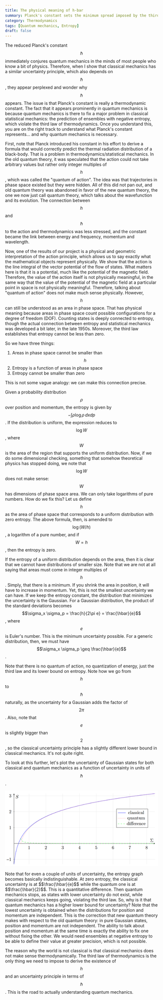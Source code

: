 ```yaml
---
title: The physical meaning of h-bar
summary: Planck's constant sets the minimum spread imposed by the third law of thermodynamics
category: Thermodynamics
tags: [Quantum mechanics, Entropy]
draft: false
---
```


The reduced Planck's constant $$\hbar$$ immediately conjures quantum mechanics in the minds of most people who know a bit of physics. Therefore, when I show that classical mechanics has a similar uncertainty principle, which also depends on $$\hbar$$, they appear perplexed and wonder why $$\hbar$$ appears. The issue is that Planck's constant is really a thermodynamic constant. The fact that it appears prominently in quantum mechanics is because quantum mechanics is there to fix a major problem in classical statistical mechanics: the prediction of ensembles with negative entropy, which violate the third law of thermodynamics. Once you understand this, you are on the right track to understand what Planck's constant represents... and why quantum mechanics is necessary.

First, note that Planck introduced his constant in his effort to derive a formula that would correctly predict the thermal radiation distribution of a black-body. That is a problem in thermodynamics/statistical mechanics. In the old quantum theory, it was speculated that the action could not take arbitrary values but rather only integer multiples of $$h$$, which was called the "quantum of action". The idea was that trajectories in phase space existed but they were hidden. All of this did not pan out, and old quantum theory was abandoned in favor of the new quantum theory, the one we now just call quantum theory, which talks about the wavefunction and its evolution. The connection between $$h$$ and $$\hbar$$ to the action and thermodynamics was less stressed, and the constant became the link between energy and frequency, momentum and wavelength.

Now, one of the results of our project is a physical and geometric interpretation of the action principle, which allows us to say exactly what the mathematical objects represent physically. We show that the action is the line integral of the vector potential of the flow of states. What matters here is that it is a potential, much like the potential of the magnetic field. Therefore, the value of the action itself is not physically meaningful, in the same way that the value of the potential of the magnetic field at a particular point in space is not physically meaningful. Therefore, talking about "quantum of action" does not make much sense physically. However, $$h$$ can still be understood as an area in phase space. That has physical meaning because areas in phase space count possible configurations for a degree of freedom (DOF). Counting states is deeply connected to entropy, though the actual connection between entropy and statistical mechanics was developed a bit later, in the late 1950s. Moreover, the third law establishes that entropy cannot be less than zero.

So we have three things:
1. Areas in phase space cannot be smaller than $$h$$
2. Entropy is a function of areas in phase space
3. Entropy cannot be smaller than zero

This is not some vague analogy: we can make this connection precise.

Given a probability distribution $$\rho$$ over position and momentum, the entropy is given by $$-\int \rho \log \rho \, dx dp$$. If the distribution is uniform, the expression reduces to $$\log W$$, where $$W$$ is the area of the region that supports the uniform distribution. Now, if we do some dimensional checking, something that somehow theoretical physics has stopped doing, we note that $$\log W$$ does not make sense: $$W$$ has dimensions of phase space area. We can only take logarithms of pure numbers. How do we fix this? Let us define $$h$$ as the area of phase space that corresponds to a uniform distribution with zero entropy. The above formula, then, is amended to $$\log (W/h)$$, a logarithm of a pure number, and if $$W=h$$, then the entropy is zero.

If the entropy of a uniform distribution depends on the area, then it is clear that we cannot have distributions of smaller size. Note that we are not at all saying that areas must come in integer multiples of $$h$$. Simply, that there is a minimum. If you shrink the area in position, it will have to increase in momentum. Yet, this is not the smallest uncertainty we can have. If we keep the entropy constant, the distribution that minimizes the uncertainty is the Gaussian. For a Gaussian distribution, the product of the standard deviations becomes $$\sigma_x \sigma_p = \frac{h}{2\pi e} = \frac{\hbar}{e}$$, where $$e$$ is Euler's number. This is the minimum uncertainty possible. For a generic distribution, then, we must have $$\sigma_x \sigma_p \geq \frac{\hbar}{e}$$.

Note that there is no quantum of action, no quantization of energy, just the third law and its lower bound on entropy. Note how we go from $$h$$ to $$\hbar$$ naturally, as the uncertainty for a Gaussian adds the factor of $$2\pi$$. Also, note that $$e$$ is slightly bigger than $$2$$, so the classical uncertainty principle has a slightly different lower bound in classical mechanics. It's not quite right.

To look at this further, let's plot the uncertainty of Gaussian states for both classical and quantum mechanics as a function of uncertainty in units of $$\hbar$$.
<p align="center">
  <img alt="Uncertainty of Gaussian distributions" src="/assets/images/essays/GaussianUncertainty.png" />
</p>
Note that for even a couple of units of uncertainty, the entropy graph becomes basically indistinguishable. At zero entropy, the classical uncertainty is at $$\frac{\hbar}{e}$$ while the quantum one is at $$\frac{\hbar}{2}$$. This is a quantitative difference. Then quantum mechanics stops, as states with lower uncertainty do not exist, while classical mechanics keeps going, violating the third law. So, why is it that quantum mechanics has a higher lower bound for uncertainty? Note that the lowest uncertainty is obtained when the distributions for position and momentum are independent. This is the correction that new quantum theory makes with respect to the old quantum theory: in pure Gaussian states, position and momentum are not independent. The ability to talk about position and momentum at the same time is exactly the ability to fix one without fixing the other. We would need ensembles at negative entropy to be able to define their value at greater precision, which is not possible.

The reason why the world is not classical is that classical mechanics does not make sense thermodynamically. The third law of thermodynamics is the only thing we need to impose to derive the existence of $$h$$ and an uncertainty principle in terms of $$\hbar$$. This is the road to actually understanding quantum mechanics.
